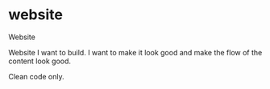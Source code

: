 # website
Website


Website I want to build. I want to make it look good and make the flow of the content look good.

Clean code only.